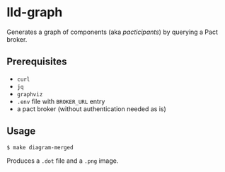 # lld-graph

Generates a graph of components (aka _pacticipants_) by querying a Pact broker.

## Prerequisites

- `curl`
- `jq`
- `graphviz`
- `.env` file with `BROKER_URL` entry
- a pact broker (without authentication needed as is)

## Usage

```shell
$ make diagram-merged
```

Produces a `.dot` file and a `.png` image.
